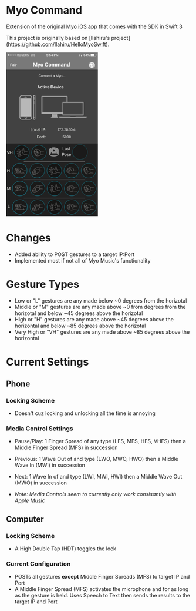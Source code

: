 # Myo Command

Extension of the original [Myo iOS app](https://developer.thalmic.com/downloads) that comes with the SDK in Swift 3

This project is originally based on [llahiru's project] (https://github.com/llahiru/HelloMyoSwift).

<img src="https://github.com/mt809/HelloMyoSwift/blob/master/screenshot.PNG?raw=true" width="250"> 

# Changes

* Added ability to POST gestures to a target IP:Port
* Implemented most if not all of Myo Music's functionality 

# Gesture Types

* Low or "L" gestures are any made below ~0 degrees from the horizotal
* Middle or "M" gestures are any made above ~0 from degrees from the horizotal and below ~45 degrees above the horizotal
* High or "H" gestures are any made above ~45 degrees above the horizontal and below ~85 degrees above the horizotal
* Very High or "VH" gestures are any made above ~85 degrees above the horizontal

# Current Settings

## Phone

### Locking Scheme

* Doesn't cuz locking and unlocking all the time is annoying

### Media Control Settings 

* Pause/Play: 1 Finger Spread of any type (LFS, MFS, HFS, VHFS) then a Middle Finger Spread (MFS) in succession
* Previous: 1 Wave Out of and type (LWO, MWO, HWO) then a Middle Wave In (MWI) in succession
* Next: 1 Wave In of and type (LWI, MWI, HWI) then a Middle Wave Out (MWO) in succession

* *Note: Media Controls seem to currently only work consisantly with Apple Music*

## Computer

### Locking Scheme

* A High Double Tap (HDT) toggles the lock

### Current Configuration

* POSTs all gestures **except** Middle Finger Spreads (MFS) to target IP and Port 
* A Middle Finger Spread (MFS) activates the microphone and for as long as the gesture is held. Uses Speech to Text then sends the results to the target IP and Port



